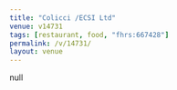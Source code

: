 ```yaml
---
title: "Colicci /ECSI Ltd"
venue: v14731
tags: [restaurant, food, "fhrs:667428"]
permalink: /v/14731/
layout: venue
---
```

null
